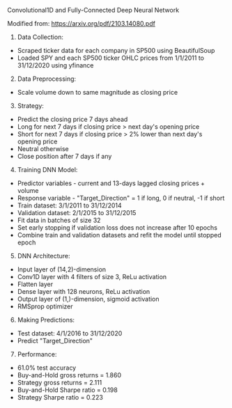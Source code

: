 Convolutional1D and Fully-Connected Deep Neural Network

Modified from: https://arxiv.org/pdf/2103.14080.pdf

1. Data Collection:
- Scraped ticker data for each company in SP500 using BeautifulSoup
- Loaded SPY and each SP500 ticker OHLC prices from 1/1/2011 to 31/12/2020 using yfinance 

2. Data Preprocessing:
- Scale volume down to same magnitude as closing price

3. Strategy:
- Predict the closing price 7 days ahead
- Long for next 7 days if closing price > next day's opening price
- Short for next 7 days if closing price > 2% lower than next day's opening price
- Neutral otherwise
- Close position after 7 days if any

4. Training DNN Model:
- Predictor variables - current and 13-days lagged closing prices + volume
- Response variable - "Target_Direction" = 1 if long, 0 if neutral, -1 if short
- Train dataset: 3/1/2011 to 31/12/2014
- Validation dataset: 2/1/2015 to 31/12/2015
- Fit data in batches of size 32
- Set early stopping if validation loss does not increase after 10 epochs
- Combine train and validation datasets and refit the model until stopped epoch

5. DNN Architecture:
- Input layer of (14,2)-dimension
- Conv1D layer with 4 filters of size 3, ReLu activation
- Flatten layer
- Dense layer with 128 neurons, ReLu activation
- Output layer of (1,)-dimension, sigmoid activation
- RMSprop optimizer

6. Making Predictions:
- Test dataset: 4/1/2016 to 31/12/2020
- Predict "Target_Direction"

7. Performance:
- 61.0% test accuracy
- Buy-and-Hold gross returns = 1.860
- Strategy gross returns = 2.111
- Buy-and-Hold Sharpe ratio = 0.198
- Strategy Sharpe ratio = 0.223